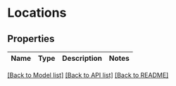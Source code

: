 # Locations

## Properties
Name | Type | Description | Notes
------------ | ------------- | ------------- | -------------

[[Back to Model list]](README.md#documentation-for-models) [[Back to API list]](../README.md#documentation-for-api-endpoints) [[Back to README]](../README.md)


